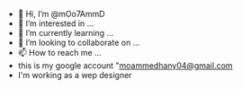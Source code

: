 - 👋 Hi, I’m @mOo7AmmD
- 👀 I’m interested in ...
- 🌱 I’m currently learning ...
- 💞️ I’m looking to collaborate on ...
- 📫 How to reach me ...
- this is my google account "moammedhany04@gmail.com
- I'm working as a wep designer

<!---
mOo7AmmD/mOo7AmmD is a ✨ special ✨ repository because its `README.md` (this file) appears on your GitHub profile.
You can click the Preview link to take a look at your changes.
--->
